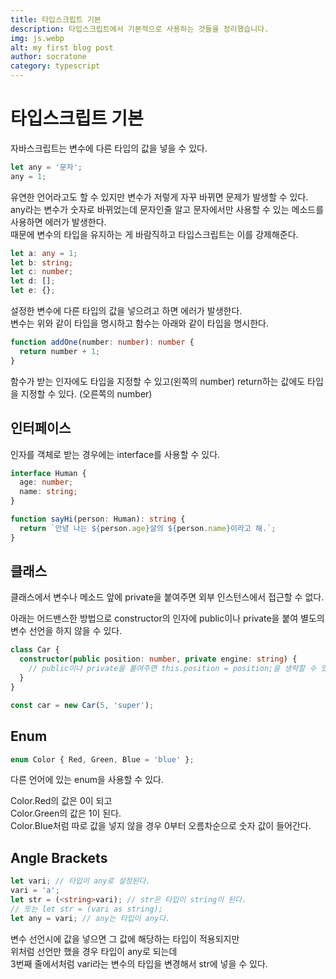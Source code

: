 ```yaml
---
title: 타입스크립트 기본
description: 타입스크립트에서 기본적으로 사용하는 것들을 정리했습니다.
img: js.webp
alt: my first blog post
author: socratone
category: typescript
---
```


# 타입스크립트 기본

자바스크립트는 변수에 다른 타입의 값을 넣을 수 있다.

```ts
let any = '문자';
any = 1;
```

유연한 언어라고도 할 수 있지만 변수가 저렇게 자꾸 바뀌면 문제가 발생할 수 있다.\
any라는 변수가 숫자로 바뀌었는데 문자인줄 알고 문자에서만 사용할 수 있는 메소드를 사용하면 에러가 발생한다.\
때문에 변수의 타입을 유지하는 게 바람직하고 타입스크립트는 이를 강제해준다.

```ts
let a: any = 1;
let b: string;
let c: number;
let d: [];
let e: {};
```

설정한 변수에 다른 타입의 값을 넣으려고 하면 에러가 발생한다.\
변수는 위와 같이 타입을 명시하고 함수는 아래와 같이 타입을 명시한다.

```ts
function addOne(number: number): number {
  return number + 1;
}
```

함수가 받는 인자에도 타입을 지정할 수 있고(왼쪽의 number) return하는 값에도 타입을 지정할 수 있다. (오른쪽의 number)

## 인터페이스

인자를 객체로 받는 경우에는 interface를 사용할 수 있다.

```ts
interface Human {
  age: number;
  name: string;
}

function sayHi(person: Human): string {
  return `안녕 나는 ${person.age}살의 ${person.name}이라고 해.`;
}
```

## 클래스

클래스에서 변수나 메소드 앞에 private을 붙여주면 외부 인스턴스에서 접근할 수 없다.

아래는 어드밴스한 방법으로 constructor의 인자에 public이나 private을 붙여 별도의 변수 선언을 하지 않을 수 있다.

```ts
class Car {
  constructor(public position: number, private engine: string) {
    // public이나 private을 붙여주면 this.position = position;을 생략할 수 있다.
  }
}

const car = new Car(5, 'super');
``` 

## Enum

```ts
enum Color { Red, Green, Blue = 'blue' };
```

다른 언어에 있는 enum을 사용할 수 있다.

Color.Red의 값은 0이 되고\
Color.Green의 값은 1이 된다.\
Color.Blue처럼 따로 값을 넣지 않을 경우 0부터 오름차순으로 숫자 값이 들어간다.

## Angle Brackets

```ts
let vari; // 타입이 any로 설정된다.
vari = 'a';
let str = (<string>vari); // str은 타입이 string이 된다.
// 또는 let str = (vari as string);
let any = vari; // any는 타입이 any다.
```

변수 선언시에 값을 넣으면 그 값에 해당하는 타입이 적용되지만\
위처럼 선언만 했을 경우 타입이 any로 되는데\
3번째 줄에서처럼 vari라는 변수의 타입을 변경해서 str에 넣을 수 있다.